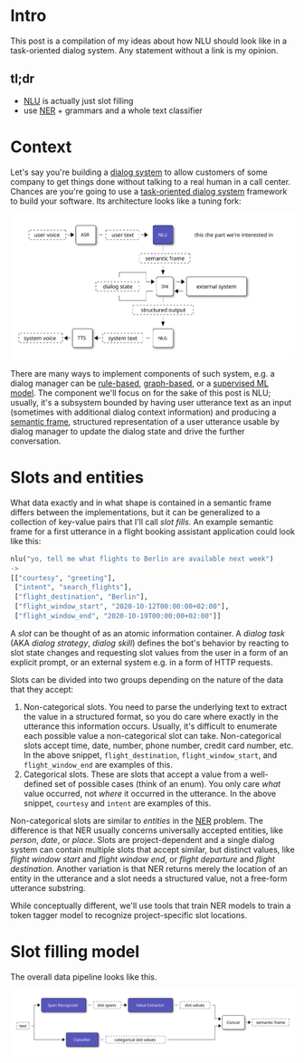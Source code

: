 <!--
.. title: NLU is just slot filling
.. slug: nlu-is-just-slot-filling
.. date: 2020-10-12 22:08:11 UTC+02:00
.. tags: 
.. category: 
.. link: 
.. description: 
.. type: text
-->


# Intro

This post is a compilation of my ideas about how NLU should look like in a task-oriented dialog system.
Any statement without a link is my opinion.

## tl;dr

- [NLU](https://en.wikipedia.org/wiki/Natural-language_understanding) is actually just slot filling
- use [NER](https://en.wikipedia.org/wiki/Named-entity_recognition) + grammars and a whole text classifier

# Context

Let's say you're building a [dialog system](https://en.wikipedia.org/wiki/Dialogue_system) to allow customers of some company to get things done without talking to a real human in a call center.
Chances are you're going to use a [task-oriented dialog system](https://arxiv.org/pdf/2003.07490.pdf) framework to build your software. Its architecture looks like a tuning fork:

![](/images/dialog_system_tuning_fork.svg)

There are many ways to implement components of such system, e.g. a dialog manager can be [rule-based](https://web.stanford.edu/~jurafsky/slp3/24.pdf), [graph-based](https://lekta.ai/), or a [supervised ML model](https://rasa.com/docs/rasa/stories). 
The component we'll focus on for the sake of this post is NLU; usually, it's a subsystem bounded by having user utterance text as an input (sometimes with additional dialog context information) and producing a [semantic frame](https://hao-fang.github.io/ee596_spr2018/slides/week_2-spoken_language_understanding.pdf), structured representation of a user utterance usable by dialog manager to update the dialog state and drive the further conversation.


# Slots and entities 

What data exactly and in what shape is contained in a semantic frame differs between the implementations, but it can be generalized to a collection of key-value pairs that I'll call _slot fills_. 
An example semantic frame for a first utterance in a flight booking assistant application could look like this:

```python
nlu("yo, tell me what flights to Berlin are available next week")
->
[["courtesy", "greeting"],
 ["intent", "search_flights"],
 ["flight_destination", "Berlin"],
 ["flight_window_start", "2020-10-12T00:00:00+02:00"],
 ["flight_window_end", "2020-10-19T00:00:00+02:00"]]
```

A _slot_ can be thought of as an atomic information container. 
A _dialog task_ (AKA _dialog strategy_, _dialog skill_) defines the bot's behavior by reacting to slot state changes and requesting slot values from the user in a form of an explicit prompt, or an external system e.g. in a form of HTTP requests.

Slots can be divided into two groups depending on the nature of the data that they accept:

1. Non-categorical slots. 
   You need to parse the underlying text to extract the value in a structured format, so you do care where exactly in the utterance this information occurs.
   Usually, it's difficult to enumerate each possible value a non-categorical slot can take.
   Non-categorical slots accept time, date, number, phone number, credit card number, etc.
   In the above snippet, `flight_destination`, `flight_window_start`, and `flight_window_end` are examples of this.
2. Categorical slots. 
   These are slots that accept a value from a well-defined set of possible cases (think of an enum).
   You only care _what_ value occurred, not _where_ it occurred in the utterance.
   In the above snippet, `courtesy` and `intent` are examples of this.

Non-categorical slots are similar to _entities_ in the [NER](https://en.wikipedia.org/wiki/Named-entity_recognition) problem.
The difference is that NER usually concerns universally accepted entities, like _person_, _date_, or _place_. 
Slots are project-dependent and a single dialog system can contain multiple slots that accept similar, but distinct values, like _flight window start_ and _flight window end_, or _flight departure_ and _flight destination_.
Another variation is that NER returns merely the location of an entity in the utterance and a slot needs a structured value, not a free-form utterance substring.

While conceptually different, we'll use tools that train NER models to train a token tagger model to recognize project-specific slot locations.

# Slot filling model

The overall data pipeline looks like this.

![](/images/slot_filling_model_overall.svg)
